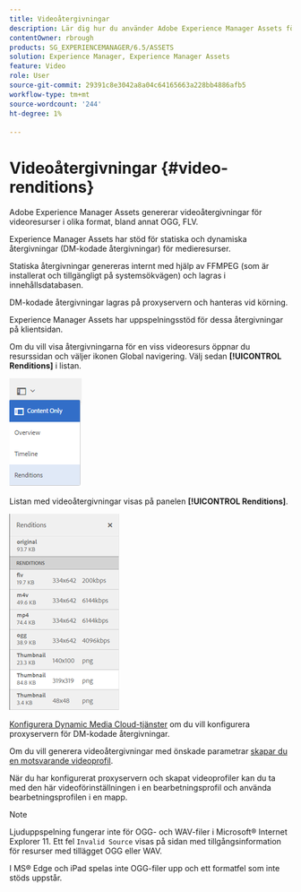 ```yaml
---
title: Videoåtergivningar
description: Lär dig hur du använder Adobe Experience Manager Assets för att generera videoåtergivningar för videoresurser i olika format, som OGG, FLV och så vidare.
contentOwner: rbrough
products: SG_EXPERIENCEMANAGER/6.5/ASSETS
solution: Experience Manager, Experience Manager Assets
feature: Video
role: User
source-git-commit: 29391c8e3042a8a04c64165663a228bb4886afb5
workflow-type: tm+mt
source-wordcount: '244'
ht-degree: 1%

---
```


# Videoåtergivningar {#video-renditions}

Adobe Experience Manager Assets genererar videoåtergivningar för videoresurser i olika format, bland annat OGG, FLV.

Experience Manager Assets har stöd för statiska och dynamiska återgivningar (DM-kodade återgivningar) för medieresurser.

Statiska återgivningar genereras internt med hjälp av FFMPEG (som är installerat och tillgängligt på systemsökvägen) och lagras i innehållsdatabasen.

DM-kodade återgivningar lagras på proxyservern och hanteras vid körning.

Experience Manager Assets har uppspelningsstöd för dessa återgivningar på klientsidan.

Om du vill visa återgivningarna för en viss videoresurs öppnar du resurssidan och väljer ikonen Global navigering. Välj sedan **[!UICONTROL Renditions]** i listan.

![chlimage_1-478](assets/chlimage_1-478.png)

Listan med videoåtergivningar visas på panelen **[!UICONTROL Renditions]**.

![chlimage_1-479](assets/chlimage_1-479.png)

[Konfigurera Dynamic Media Cloud-tjänster](config-dynamic.md) om du vill konfigurera proxyservern för DM-kodade återgivningar.

Om du vill generera videoåtergivningar med önskade parametrar [skapar du en motsvarande videoprofil](video-profiles.md).

När du har konfigurerat proxyservern och skapat videoprofiler kan du ta med den här videoförinställningen i en bearbetningsprofil och använda bearbetningsprofilen i en mapp.

>[!NOTE]
>
>Ljuduppspelning fungerar inte för OGG- och WAV-filer i Microsoft® Internet Explorer 11. Ett fel `Invalid Source` visas på sidan med tillgångsinformation för resurser med tillägget OGG eller WAV.
>
>I MS® Edge och iPad spelas inte OGG-filer upp och ett formatfel som inte stöds uppstår.
